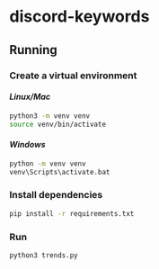 # discord-keywords

## **Running**

### **Create a virtual environment**

#### *Linux/Mac*

```bash
python3 -m venv venv
source venv/bin/activate
```

#### *Windows*

```bash
python -m venv venv
venv\Scripts\activate.bat
```

### **Install dependencies**

```bash
pip install -r requirements.txt
```

### **Run**

```bash
python3 trends.py
```
